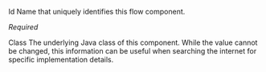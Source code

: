 Id
Name that uniquely identifies this flow component.

<i>Required</i>

Class
The underlying Java class of this component. While the value cannot be changed, this information can be useful when searching the internet for specific implementation details.

